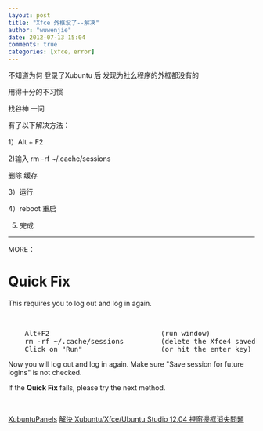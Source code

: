 ```yaml
---
layout: post
title: "Xfce 外框没了--解决"
author: "wuwenjie"
date: 2012-07-13 15:04
comments: true
categories: [xfce，error]
---
```

不知道为何
登录了Xubuntu
后
发现为社么程序的外框都没有的

用得十分的不习惯

找谷神 一问

有了以下解决方法：

1）Alt + F2

2)输入  rm -rf ~/.cache/sessions

删除 缓存

3）运行

4）reboot 重启

5) 完成

---------
MORE：
<h1 id="Quick_Fix">Quick Fix</h1>
This requires you to log out and log in again.

&nbsp;
<pre>    Alt+F2                           (run window)
    rm -rf ~/.cache/sessions         (delete the Xfce4 saved sessions files for your user)
    Click on "Run"                   (or hit the enter key)</pre>
Now you will log out and log in again. Make sure "Save session for future logins" is not checked.

If the <strong>Quick Fix</strong> fails, please try the next method.

&nbsp;

<a title="XubuntuPanels" href="https://help.ubuntu.com/community/XubuntuPanels" target="_blank">XubuntuPanels</a>
<a title="xfce" href="https://threelegcat.wordpress.com/2012/05/28/%E8%A7%A3%E6%B1%BA-xubuntuxfceubuntu-studio-12-04-%E8%A6%96%E7%AA%97%E9%82%8A%E6%A1%86%E5%95%8F%E9%A1%8C/" target="_blank">解決 Xubuntu/Xfce/Ubuntu Studio 12.04 視窗邊框消失問題</a>
